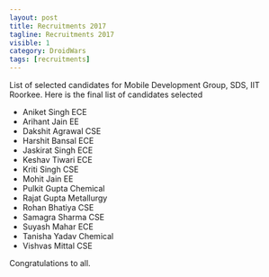 ```yaml
---
layout: post
title: Recruitments 2017
tagline: Recruitments 2017
visible: 1
category: DroidWars
tags: [recruitments]
---
```


List of selected candidates for Mobile Development Group, SDS, IIT Roorkee.
Here is the final list of candidates selected

- Aniket Singh        ECE
- Arihant Jain        EE
- Dakshit Agrawal     CSE
- Harshit Bansal      ECE
- Jaskirat Singh      ECE
- Keshav Tiwari       ECE
- Kriti Singh         CSE
- Mohit Jain          EE
- Pulkit Gupta        Chemical
- Rajat Gupta         Metallurgy
- Rohan Bhatiya       CSE
- Samagra Sharma      CSE
- Suyash Mahar        ECE
- Tanisha Yadav       Chemical
- Vishvas Mittal      CSE

Congratulations to all.

 











